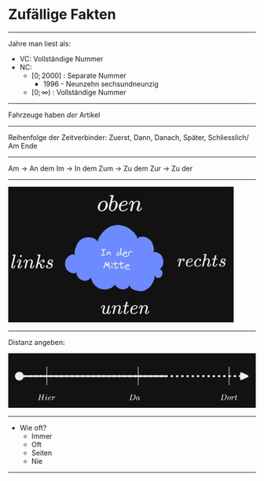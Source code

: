# Zufällige Fakten

---

Jahre man liest als:
- VC: Vollständige Nummer
- NC:
	- $[0; 2000]$ : Separate Nummer
		- 1996 - Neunzehn sechsundneunzig
	- $[0; \infty)$ : Vollständige Nummer

---

Fahrzeuge haben _der_ Artikel

---

Reihenfolge der Zeitverbinder:
Zuerst, Dann, Danach, Später, Schliesslich/ Am Ende

---

Am -> An dem
Im -> In dem
Zum -> Zu dem
Zur -> Zu der

---


![](attachments/Pasted%20image%2020230805002649.png)

---

Distanz angeben:

![](attachments/Pasted%20image%2020230805002701.png)

---

- Wie oft?
	- Immer
	- Oft
	- Seiten
	- Nie

---

